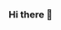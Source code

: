 ### Hi there 👋

<!--
[![Top Langs](https://github-readme-stats.vercel.app/api/top-langs/?username=daiwenyong)](https://github.com/daiwenyong/github-readme-stats)
**daiwenyong/daiwenyong** is a ✨ _special_ ✨ repository because its `README.md` (this file) appears on your GitHub profile.

Here are some ideas to get you started:

- 🔭 I’m currently working on ...
- 🌱 I’m currently learning ...
- 👯 I’m looking to collaborate on ...
- 🤔 I’m looking for help with ...
- 💬 Ask me about ...
- 📫 How to reach me: ...
- 😄 Pronouns: ...
- ⚡ Fun fact: ...
-->
